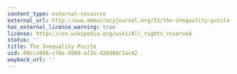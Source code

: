 ```yaml
---
content_type: external-resource
external_url: http://www.democracyjournal.org/33/the-inequality-puzzle.php?page=all
has_external_license_warning: true
license: https://en.wikipedia.org/wiki/All_rights_reserved
status: ''
title: The Inequality Puzzle
uid: 09cca966-c70e-4899-af2e-d26d89c1ac42
wayback_url: ''
---
```

